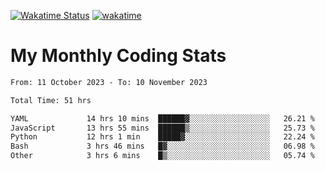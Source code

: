 [![Wakatime Status](https://github.com/noopurphalak/noopurphalak/workflows/wakatime-status-update/badge.svg)](https://github.com/noopurphalak/noopurphalak/actions/workflows/main.yml)
[![wakatime](https://wakatime.com/badge/user/80ace140-ef40-4fdd-b8ed-f3be3d2e1aea.svg)](https://wakatime.com/@80ace140-ef40-4fdd-b8ed-f3be3d2e1aea)

# My Monthly Coding Stats

<!--START_SECTION:waka-->

```txt
From: 11 October 2023 - To: 10 November 2023

Total Time: 51 hrs

YAML             14 hrs 10 mins  ██████▓░░░░░░░░░░░░░░░░░░   26.21 %
JavaScript       13 hrs 55 mins  ██████▒░░░░░░░░░░░░░░░░░░   25.73 %
Python           12 hrs 1 min    █████▓░░░░░░░░░░░░░░░░░░░   22.24 %
Bash             3 hrs 46 mins   █▓░░░░░░░░░░░░░░░░░░░░░░░   06.98 %
Other            3 hrs 6 mins    █▒░░░░░░░░░░░░░░░░░░░░░░░   05.74 %
```

<!--END_SECTION:waka-->
